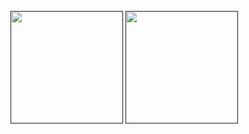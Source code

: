 <a href=""><img src="https://github-readme-stats.vercel.app/api?username=xclwt&show_icons=true&count_private=true" height="180px" ></a> 
<a href=""><img src="https://github-readme-stats.vercel.app/api/top-langs/?username=xclwt&hide=html,css,javascript" height="180px"></a>